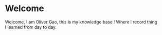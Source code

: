 # Welcome

Welcome, I am Oliver Gao, this is my knowledge base ! Where I record thing I learned from day to day.
